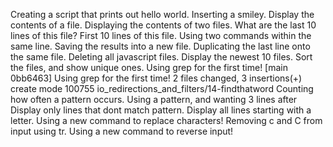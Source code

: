 Creating a script that prints out hello world.
Inserting a smiley.
Display the contents of a file.
Displaying the contents of two files.
What are the last 10 lines of this file?
First 10 lines of this file.
Using two commands within the same line.
Saving the results into a new file.
Duplicating the last line onto the same file.
Deleting all javascript files.
Display the newest 10 files.
Sort the files, and show unique ones.
Using grep for the first time!
[main 0bb6463] Using grep for the first time!
 2 files changed, 3 insertions(+)
 create mode 100755 io_redirections_and_filters/14-findthatword
Counting how often a pattern occurs.
Using a pattern, and wanting 3 lines after
Display only lines that dont match pattern.
Display all lines starting with a letter.
Using a new command to replace characters!
Removing c and C from input using tr.
Using a new command to reverse input!

